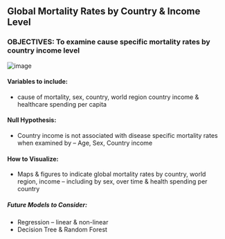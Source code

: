 ## Global Mortality Rates by Country & Income Level
### OBJECTIVES: To examine cause specific mortality rates by country income level 

![image](https://github.com/oja25/global-mortality-rates/assets/157504626/07a767bf-0c76-4c00-a343-96bdaf5da0fb)

#### Variables to include:
- cause of mortality, sex, country, world region country income & healthcare spending per capita 

#### Null Hypothesis: 
- Country income is not associated with disease specific mortality rates when examined by – Age, Sex, Country income 
 
#### How to Visualize:
- Maps & figures to indicate global mortality rates by country, world region,  income – including by sex, over time & health spending per country

##### Future Models to Consider: 
- Regression – linear & non-linear
- Decision Tree & Random Forest
